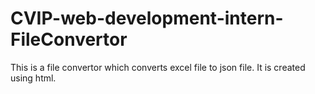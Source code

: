 # CVIP-web-development-intern-FileConvertor
This is a file convertor which converts excel file to json file.
It is created using html.
